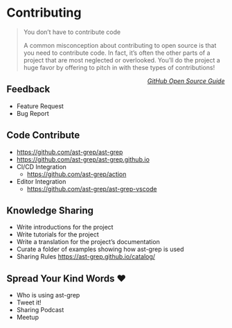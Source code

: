 # Contributing

> You don’t have to contribute code
>
> A common misconception about contributing to open source is that you need to contribute code. In fact, it’s often the other parts of a project that are most neglected or overlooked. You’ll do the project a huge favor by offering to pitch in with these types of contributions!
>
> <span style="float:right">_[GitHub Open Source Guide](https://opensource.guide/)_</span>

## Feedback

* Feature Request
* Bug Report

## Code Contribute

* https://github.com/ast-grep/ast-grep
* https://github.com/ast-grep/ast-grep.github.io
* CI/CD Integration
  * https://github.com/ast-grep/action
* Editor Integration
  * https://github.com/ast-grep/ast-grep-vscode

## Knowledge Sharing
* Write introductions for the project
* Write tutorials for the project
* Write a translation for the project’s documentation
* Curate a folder of examples showing how ast-grep is used
* Sharing Rules https://ast-grep.github.io/catalog/


## Spread Your Kind Words ❤️
* Who is using ast-grep
* Tweet it!
* Sharing Podcast
* Meetup
